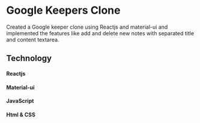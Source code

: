 # Google Keepers Clone
Created a Google keeper clone using Reactjs and material-ui and implemented the features like add and delete new notes with separated title and content textarea. 

## Technology
#### Reactjs
#### Material-ui
#### JavaScript
#### Html & CSS
